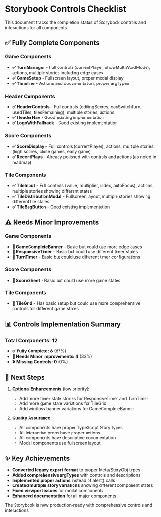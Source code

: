 # Storybook Controls Checklist

This document tracks the completion status of Storybook controls and interactions for all components.

## ✅ Fully Complete Components

### Game Components
- **✅ TurnManager** - Full controls (currentPlayer, showMultiWordMode), actions, multiple stories including edge cases
- **✅ GameSetup** - Fullscreen layout, proper modal display  
- **✅ Timeline** - Actions and documentation, proper argTypes

### Header Components  
- **✅ HeaderControls** - Full controls (editingScores, canSwitchTurn, usedTiles, tilesRemaining), multiple stories, actions
- **✅ HeaderNav** - Good existing implementation
- **✅ LogoWithFallback** - Good existing implementation

### Score Components
- **✅ ScoreDisplay** - Full controls (currentPlayer), actions, multiple stories (high scores, close games, early game)
- **✅ RecentPlays** - Already polished with controls and actions (as noted in roadmap)

### Tile Components
- **✅ TileInput** - Full controls (value, multiplier, index, autoFocus), actions, multiple stories showing different states
- **✅ TileDistributionModal** - Fullscreen layout, multiple stories showing different tile states
- **✅ TileBagButton** - Good existing implementation

## ⚠️ Needs Minor Improvements

### Game Components
- **🔄 GameCompleteBanner** - Basic but could use more edge cases
- **🔄 ResponsiveTimer** - Basic but could use different timer states
- **🔄 TurnTimer** - Basic but could use different timer configurations

### Score Components  
- **🔄 ScoreSheet** - Basic but could use more game states

### Tile Components
- **🔄 TileGrid** - Has basic setup but could use more comprehensive controls for different game states

## 📊 Controls Implementation Summary

### Total Components: 12
- **✅ Fully Complete: 8** (67%)
- **🔄 Needs Minor Improvements: 4** (33%)
- **❌ Missing Controls: 0** (0%)

## 🎯 Next Steps

1. **Optional Enhancements** (low priority):
   - Add more timer state stories for ResponsiveTimer and TurnTimer
   - Add more game state variations for TileGrid
   - Add win/loss banner variations for GameCompleteBanner

2. **Quality Assurance**:
   - All components have proper TypeScript Story types
   - All interactive props have proper actions  
   - All components have descriptive documentation
   - Modal components use fullscreen layout

## ✨ Key Achievements

- **Converted legacy export format** to proper Meta/StoryObj types
- **Added comprehensive argTypes** with controls and descriptions
- **Implemented proper actions** instead of alert() calls
- **Created multiple story variations** showing different component states
- **Fixed viewport issues** for modal components
- **Enhanced documentation** for all major components

The Storybook is now production-ready with comprehensive controls and interactions!
